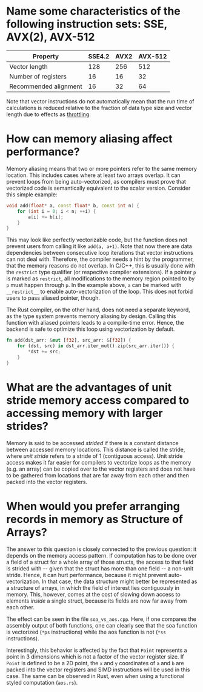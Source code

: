 # Name some characteristics of the following instruction sets: SSE, AVX(2), AVX-512

Property | SSE4.2 | AVX2 | AVX-512
-------- | ------ | ---- | -------
Vector length|128 | 256  | 512
Number of registers|16|16|32
Recommended alignment|16|32|64

Note that vector instructions do not automatically mean that the run time of calculations is reduced relative to the fraction of data type size and vector length due to effects as [throttling](https://lemire.me/blog/2018/09/07/avx-512-when-and-how-to-use-these-new-instructions/).

# How can memory aliasing affect performance?
Memory aliasing means that two or more pointers refer to the same memory location.
This includes cases where at least two arrays overlap.
It can prevent loops from being auto-vectorized, as compilers must prove that vectorized code is semantically equivalent to the scalar version.
Consider this simple example:
```cpp
void add(float* a, const float* b, const int n) {
    for (int i = 0; i < n; ++i) {
        a[i] += b[i];
    }
}
```
This may look like perfectly vectorizable code, but the function does not prevent users from calling it like `add(a, a+1)`.
Note that now there are data dependencies between consecutive loop iterations that vector instructions can not deal with.
Therefore, the compiler needs a hint by the programmer, that the memory reasons do not overlap.
In C/C++, this is usually done with the `restrict` type qualifier (or respective compiler extensions).
If a pointer `p` is marked as `restrict`, all modifications to the memory region pointed to by `p` must happen through `p`.
In the example above, `a` can be marked with `__restrict__` to enable auto-vectorization of the loop.
This does not forbid users to pass aliased pointer, though.

The Rust compiler, on the other hand, does not need a separate keyword, as the type system prevents memory aliasing by design.
Calling this function with aliased pointers leads to a compile-time error.
Hence, the backend is safe to optimize this loop using vectorization by default.
```rust
fn add(dst_arr: &mut [f32], src_arr: &[f32]) {
    for (dst, src) in dst_arr.iter_mut().zip(src_arr.iter()) {
        *dst += src;
    }
}
```

# What are the advantages of unit stride memory access compared to accessing memory with larger strides?
Memory is said to be accessed *strided* if there is a constant distance between accessed memory locations.
This distance is called the stride, where *unit stride* refers to a stride of 1 (contiguous access).
Unit stride access makes it far easier for compilers to vectorize loops as the memory (e.g. an array) can be copied over to the vector registers and does not have to be gathered from locations that are far away from each other and then packed into the vector registers.

# When would you prefer arranging records in memory as Structure of Arrays?
The answer to this question is closely connected to the previous question: it depends on the memory access pattern.
If computation has to be done over a field of a struct for a whole array of those structs, the access to that field is strided with -- given that the struct has more than one field -- a non-unit stride.
Hence, it can hurt performance, because it might prevent auto-vectorization.
In that case, the data structure might better be represented as a structure of arrays, in which the field of interest lies contiguously in memory.
This, however, comes at the cost of slowing down access to elements *inside* a single struct, because its fields are now far away from each other.

The effect can be seen in the file `soa_vs_aos.cpp`.
Here, if one compares the assembly output of both functions, one can clearly see that the soa function is vectorized (`*ps` instructions) while the aos function is not (`*ss` instructions).

Interestingly, this behavior is affected by the fact that `Point` represents a point in 3 dimensions which is not a factor of the vector register size.
If `Point` is defined to be a 2D point, the `x` and `y` coordinates of `a` and `b` are packed into the vector registers and SIMD instructions will be used in this case.
The same can be observed in Rust, even when using a functional styled computation (`aos.rs`).
